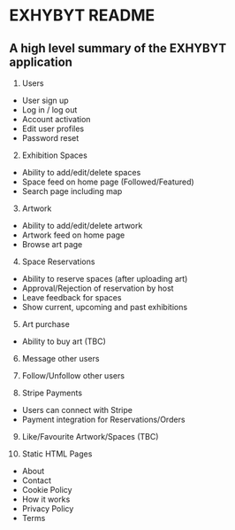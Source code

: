 # EXHYBYT README

## A high level summary of the EXHYBYT application

1. Users
  - User sign up
  - Log in / log out
  - Account activation
  - Edit user profiles
  - Password reset

2. Exhibition Spaces
  - Ability to add/edit/delete spaces
  - Space feed on home page (Followed/Featured)
  - Search page including map

3. Artwork
  - Ability to add/edit/delete artwork
  - Artwork feed on home page
  - Browse art page

4. Space Reservations
  - Ability to reserve spaces (after uploading art)
  - Approval/Rejection of reservation by host
  - Leave feedback for spaces
  - Show current, upcoming and past exhibitions

5. Art purchase
  - Ability to buy art (TBC)

6. Message other users

7. Follow/Unfollow other users

8. Stripe Payments
  - Users can connect with Stripe
  - Payment integration for Reservations/Orders

9. Like/Favourite Artwork/Spaces (TBC)

10. Static HTML Pages
  - About
  - Contact
  - Cookie Policy
  - How it works
  - Privacy Policy
  - Terms
